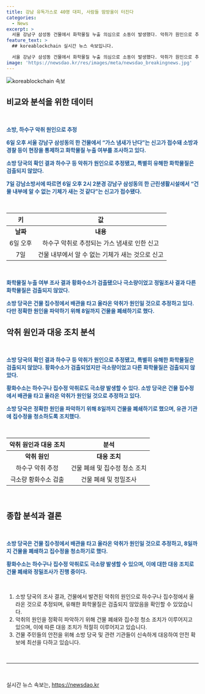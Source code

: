 ```yaml
---
title: 강남 유독가스로 40명 대피, 사람들 땀방울이 터진다
categories:
  - News
excerpt: >
  서울 강남구 삼성동 건물에서 화학물질 누출 의심으로 소동이 발생했다. 악취가 원인으로 추정되었고, 40명 중 11명이 응급처치를 받았다. 황화수소 검출은 극소량이었고, 정밀조사에서 다른 화학물질은 검출되지 않았다. 소방 당국은 집수정에서 올라온 악취가 원인으로 보고 건물 폐쇄 및 청소 조치를 취했다. (150자)
feature_text: >
  ## koreablockchain 실시간 뉴스 속보입니다.

  서울 강남구 삼성동 건물에서 화학물질 누출 의심으로 소동이 발생했다. 악취가 원인으로 추정되었고, 40명 중 11명이 응급처치를 받았다. 황화수소 검출은 극소량이었고, 정밀조사에서 다른 화학물질은 검출되지 않았다. 소방 당국은 집수정에서 올라온 악취가 원인으로 보고 건물 폐쇄 및 청소 조치를 취했다. (150자)
image: 'https://newsdao.kr/res/images/meta/newsdao_breakingnews.jpg'
---
```


<p><img src="https://newsdao.kr/res/images/meta/newsdao_breakingnews.jpg" alt="koreablockchain 속보" /></p>

<h2 data-ke-size="size26">비교와 분석을 위한 데이터</h2>

<p data-ke-size="size16">&nbsp;</p>

<p data-ke-size="size16"><b><span style="color: #1a5490;">소방, 하수구 악취 원인으로 추정</span></b></p>

<p data-ke-size="size16"><b><span style="color: #1a5490;">6일 오후 서울 강남구 삼성동의 한 건물에서 “가스 냄새가 난다”는 신고가 접수돼 소방과 경찰 등이 현장을 통제하고 화학물질 누출 여부를 조사하고 있다.</span></b></p>

<p data-ke-size="size16"><b><span style="color: #1a5490;">소방 당국의 확인 결과 하수구 등 악취가 원인으로 추정됐고, 특별히 유해한 화학물질은 검출되지 않았다.</span></b></p>

<p data-ke-size="size16"><b><span style="color: #1a5490;">7일 강남소방서에 따르면 6일 오후 2시 2분경 강남구 삼성동의 한 근린생활시설에서 “건물 내부에 알 수 없는 기체가 새는 것 같다”는 신고가 접수됐다.</span></b></p>

<p data-ke-size="size16">&nbsp;</p>

<table>
<thead>
<tr>
<th>키</th>
<th>값</th>
</tr>
</thead>
<tbody>
<tr>
<td style="text-align: center; height: 17px;"><b>날짜</b></td>
<td style="text-align: center; height: 17px;"><b>내용</b></td>
</tr>
<tr>
<td style="text-align: center;">6일 오후</td>
<td style="text-align: center;">하수구 악취로 추정되는 가스 냄새로 인한 신고</td>
</tr>
<tr>
<td style="text-align: center;">7일</td>
<td style="text-align: center;">건물 내부에서 알 수 없는 기체가 새는 것으로 신고</td>
</tr>
</tbody>
</table>

<p data-ke-size="size16">&nbsp;</p>

<p data-ke-size="size16"><b><span style="color: #1a5490;">화학물질 누출 여부 조사 결과 황화수소가 검출됐으나 극소량이었고 정밀조사 결과 다른 화학물질은 검출되지 않았다.</span></b></p>

<p data-ke-size="size16"><b><span style="color: #1a5490;">소방 당국은 건물 집수정에서 배관을 타고 올라온 악취가 원인일 것으로 추정하고 있다. 다만 정확한 원인을 파악하기 위해 8일까지 건물을 폐쇄하기로 했다.</span></b></p>

<h2 data-ke-size="size26">악취 원인과 대응 조치 분석</h2>

<p data-ke-size="size16">&nbsp;</p>

<p data-ke-size="size16"><b><span style="color: #1a5490;">소방 당국의 확인 결과 하수구 등 악취가 원인으로 추정됐고, 특별히 유해한 화학물질은 검출되지 않았다. 황화수소가 검출되었지만 극소량이었고 다른 화학물질은 검출되지 않았다.</span></b></p>

<p data-ke-size="size16"><b><span style="color: #1a5490;">황화수소는 하수구나 집수정 악취로도 극소량 발생할 수 있다. 소방 당국은 건물 집수정에서 배관을 타고 올라온 악취가 원인일 것으로 추정하고 있다.</span></b></p>

<p data-ke-size="size16"><b><span style="color: #1a5490;">소방 당국은 정확한 원인을 파악하기 위해 8일까지 건물을 폐쇄하기로 했으며, 유관 기관에 집수정을 청소하도록 조치했다.</span></b></p>

<p data-ke-size="size16">&nbsp;</p>

<table>
<thead>
<tr>
<th>악취 원인과 대응 조치</th>
<th>분석</th>
</tr>
</thead>
<tbody>
<tr>
<td style="text-align: center; height: 17px;"><b>악취 원인</b></td>
<td style="text-align: center; height: 17px;"><b>대응 조치</b></td>
</tr>
<tr>
<td style="text-align: center;">하수구 악취 추정</td>
<td style="text-align: center;">건물 폐쇄 및 집수정 청소 조치</td>
</tr>
<tr>
<td style="text-align: center;">극소량 황화수소 검출</td>
<td style="text-align: center;">건물 폐쇄 및 정밀조사</td>
</tr>
</tbody>
</table>

<p data-ke-size="size16">&nbsp;</p>

<h2 data-ke-size="size26">종합 분석과 결론</h2>

<p data-ke-size="size16">&nbsp;</p>

<p data-ke-size="size16"><b><span style="color: #1a5490;">소방 당국은 건물 집수정에서 배관을 타고 올라온 악취가 원인일 것으로 추정하고, 8일까지 건물을 폐쇄하고 집수정을 청소하기로 했다.</span></b></p>

<p data-ke-size="size16"><b><span style="color: #1a5490;">황화수소는 하수구나 집수정 악취로도 극소량 발생할 수 있으며, 이에 대한 대응 조치로 건물 폐쇄와 정밀조사가 진행 중이다.</span></b></p>

<p data-ke-size="size16">&nbsp;</p>

<ol>
<li>소방 당국의 조사 결과, 건물에서 발견된 악취의 원인으로 하수구나 집수정에서 올라온 것으로 추정되며, 유해한 화학물질은 검출되지 않았음을 확인할 수 있었습니다.</li>
<li>악취의 원인을 정확히 파악하기 위해 건물 폐쇄와 집수정 청소 조치가 이루어지고 있으며, 이에 따른 대응 조치가 적절히 이루어지고 있습니다.</li>
<li>건물 주민들의 안전을 위해 소방 당국 및 관련 기관들이 신속하게 대응하여 안전 확보에 최선을 다하고 있습니다.</li>
</ol>

<p data-ke-size="size16">&nbsp;</p>

<hr>

<p data-ke-size="size16">&nbsp;</p>
실시간 뉴스 속보는, <a href="https://newsdao.kr" rel="dofollow">https://newsdao.kr</a>


